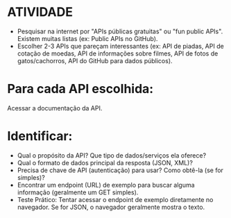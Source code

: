 # ATIVIDADE
- Pesquisar na internet por "APIs públicas gratuitas" ou "fun public APIs". Existem muitas listas (ex: Public APIs no GitHub).
- Escolher 2-3 APIs que pareçam interessantes (ex: API de piadas, API de cotação de moedas, API de informações sobre filmes, API de fotos de gatos/cachorros, API do GitHub para dados públicos).
# Para cada API escolhida:
Acessar a documentação da API.
# Identificar:
- Qual o propósito da API? Que tipo de dados/serviços ela oferece?
- Qual o formato de dados principal da resposta (JSON, XML)?
- Precisa de chave de API (autenticação) para usar? Como obtê-la (se for simples)?
- Encontrar um endpoint (URL) de exemplo para buscar alguma informação (geralmente um GET simples).
- Teste Prático: Tentar acessar o endpoint de exemplo diretamente no navegador. Se for JSON, o navegador geralmente mostra o texto.

